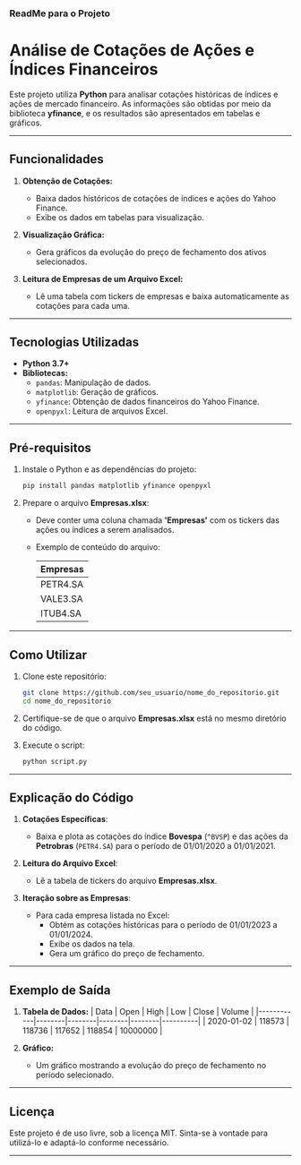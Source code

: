 ### **ReadMe para o Projeto**

# **Análise de Cotações de Ações e Índices Financeiros**

Este projeto utiliza **Python** para analisar cotações históricas de índices e ações de mercado financeiro. As informações são obtidas por meio da biblioteca **yfinance**, e os resultados são apresentados em tabelas e gráficos.

---

## **Funcionalidades**

1. **Obtenção de Cotações:**
   - Baixa dados históricos de cotações de índices e ações do Yahoo Finance.
   - Exibe os dados em tabelas para visualização.

2. **Visualização Gráfica:**
   - Gera gráficos da evolução do preço de fechamento dos ativos selecionados.

3. **Leitura de Empresas de um Arquivo Excel:**
   - Lê uma tabela com tickers de empresas e baixa automaticamente as cotações para cada uma.

---

## **Tecnologias Utilizadas**

- **Python 3.7+**
- **Bibliotecas:**
  - `pandas`: Manipulação de dados.
  - `matplotlib`: Geração de gráficos.
  - `yfinance`: Obtenção de dados financeiros do Yahoo Finance.
  - `openpyxl`: Leitura de arquivos Excel.

---

## **Pré-requisitos**

1. Instale o Python e as dependências do projeto:
   ```bash
   pip install pandas matplotlib yfinance openpyxl
   ```

2. Prepare o arquivo **Empresas.xlsx**:
   - Deve conter uma coluna chamada **'Empresas'** com os tickers das ações ou índices a serem analisados.
   - Exemplo de conteúdo do arquivo:

     | Empresas  |
     |-----------|
     | PETR4.SA  |
     | VALE3.SA  |
     | ITUB4.SA  |

---

## **Como Utilizar**

1. Clone este repositório:
   ```bash
   git clone https://github.com/seu_usuario/nome_do_repositorio.git
   cd nome_do_repositorio
   ```

2. Certifique-se de que o arquivo **Empresas.xlsx** está no mesmo diretório do código.

3. Execute o script:
   ```bash
   python script.py
   ```

---

## **Explicação do Código**

1. **Cotações Específicas**:
   - Baixa e plota as cotações do índice **Bovespa** (`^BVSP`) e das ações da **Petrobras** (`PETR4.SA`) para o período de 01/01/2020 a 01/01/2021.

2. **Leitura do Arquivo Excel**:
   - Lê a tabela de tickers do arquivo **Empresas.xlsx**.

3. **Iteração sobre as Empresas**:
   - Para cada empresa listada no Excel:
     - Obtém as cotações históricas para o período de 01/01/2023 a 01/01/2024.
     - Exibe os dados na tela.
     - Gera um gráfico do preço de fechamento.

---

## **Exemplo de Saída**

1. **Tabela de Dados:**
   | Data       | Open   | High   | Low    | Close  | Volume   |
   |------------|--------|--------|--------|--------|----------|
   | 2020-01-02 | 118573 | 118736 | 117652 | 118854 | 10000000 |

2. **Gráfico:**
   - Um gráfico mostrando a evolução do preço de fechamento no período selecionado.

---

## **Licença**
Este projeto é de uso livre, sob a licença MIT. Sinta-se à vontade para utilizá-lo e adaptá-lo conforme necessário.

---
